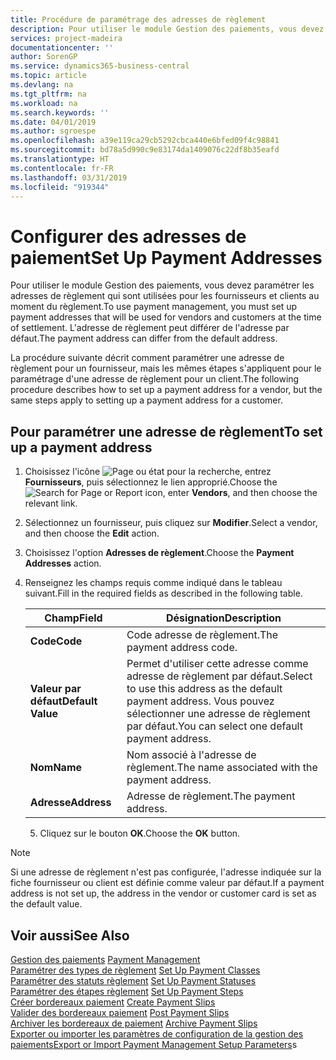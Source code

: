 ```yaml
---
title: Procédure de paramétrage des adresses de règlement
description: Pour utiliser le module Gestion des paiements, vous devez paramétrer les adresses de règlement qui sont utilisées pour les fournisseurs et clients au moment du règlement. L'adresse de règlement peut différer de l'adresse par défaut.
services: project-madeira
documentationcenter: ''
author: SorenGP
ms.service: dynamics365-business-central
ms.topic: article
ms.devlang: na
ms.tgt_pltfrm: na
ms.workload: na
ms.search.keywords: ''
ms.date: 04/01/2019
ms.author: sgroespe
ms.openlocfilehash: a39e119ca29cb5292cbca440e6bfed09f4c98841
ms.sourcegitcommit: bd78a5d990c9e83174da1409076c22df8b35eafd
ms.translationtype: HT
ms.contentlocale: fr-FR
ms.lasthandoff: 03/31/2019
ms.locfileid: "919344"
---
```

# <a name="set-up-payment-addresses"></a><span data-ttu-id="00697-104">Configurer des adresses de paiement</span><span class="sxs-lookup"><span data-stu-id="00697-104">Set Up Payment Addresses</span></span>
<span data-ttu-id="00697-105">Pour utiliser le module Gestion des paiements, vous devez paramétrer les adresses de règlement qui sont utilisées pour les fournisseurs et clients au moment du règlement.</span><span class="sxs-lookup"><span data-stu-id="00697-105">To use payment management, you must set up payment addresses that will be used for vendors and customers at the time of settlement.</span></span> <span data-ttu-id="00697-106">L'adresse de règlement peut différer de l'adresse par défaut.</span><span class="sxs-lookup"><span data-stu-id="00697-106">The payment address can differ from the default address.</span></span>  

<span data-ttu-id="00697-107">La procédure suivante décrit comment paramétrer une adresse de règlement pour un fournisseur, mais les mêmes étapes s'appliquent pour le paramétrage d'une adresse de règlement pour un client.</span><span class="sxs-lookup"><span data-stu-id="00697-107">The following procedure describes how to set up a payment address for a vendor, but the same steps apply to setting up a payment address for a customer.</span></span>  

## <a name="to-set-up-a-payment-address"></a><span data-ttu-id="00697-108">Pour paramétrer une adresse de règlement</span><span class="sxs-lookup"><span data-stu-id="00697-108">To set up a payment address</span></span>  

1.  <span data-ttu-id="00697-109">Choisissez l'icône ![Page ou état pour la recherche](../../media/ui-search/search_small.png "Page ou état pour la recherche"), entrez **Fournisseurs**, puis sélectionnez le lien approprié.</span><span class="sxs-lookup"><span data-stu-id="00697-109">Choose the ![Search for Page or Report](../../media/ui-search/search_small.png "Search for Page or Report icon") icon, enter **Vendors**, and then choose the relevant link.</span></span>  
2.  <span data-ttu-id="00697-110">Sélectionnez un fournisseur, puis cliquez sur **Modifier**.</span><span class="sxs-lookup"><span data-stu-id="00697-110">Select a vendor, and then choose the **Edit** action.</span></span>  
3.  <span data-ttu-id="00697-111">Choisissez l'option **Adresses de règlement**.</span><span class="sxs-lookup"><span data-stu-id="00697-111">Choose the **Payment Addresses** action.</span></span>  
4.  <span data-ttu-id="00697-112">Renseignez les champs requis comme indiqué dans le tableau suivant.</span><span class="sxs-lookup"><span data-stu-id="00697-112">Fill in the required fields as described in the following table.</span></span>  

    |<span data-ttu-id="00697-113">Champ</span><span class="sxs-lookup"><span data-stu-id="00697-113">Field</span></span>|<span data-ttu-id="00697-114">Désignation</span><span class="sxs-lookup"><span data-stu-id="00697-114">Description</span></span>|  
    |---------------------------------|---------------------------------------|  
    |<span data-ttu-id="00697-115">**Code**</span><span class="sxs-lookup"><span data-stu-id="00697-115">**Code**</span></span>|<span data-ttu-id="00697-116">Code adresse de règlement.</span><span class="sxs-lookup"><span data-stu-id="00697-116">The payment address code.</span></span>|  
    |<span data-ttu-id="00697-117">**Valeur par défaut**</span><span class="sxs-lookup"><span data-stu-id="00697-117">**Default Value**</span></span>|<span data-ttu-id="00697-118">Permet d'utiliser cette adresse comme adresse de règlement par défaut.</span><span class="sxs-lookup"><span data-stu-id="00697-118">Select to use this address as the default payment address.</span></span> <span data-ttu-id="00697-119">Vous pouvez sélectionner une adresse de règlement par défaut.</span><span class="sxs-lookup"><span data-stu-id="00697-119">You can select one default payment address.</span></span>|  
    |<span data-ttu-id="00697-120">**Nom**</span><span class="sxs-lookup"><span data-stu-id="00697-120">**Name**</span></span>|<span data-ttu-id="00697-121">Nom associé à l'adresse de règlement.</span><span class="sxs-lookup"><span data-stu-id="00697-121">The name associated with the payment address.</span></span>|  
    |<span data-ttu-id="00697-122">**Adresse**</span><span class="sxs-lookup"><span data-stu-id="00697-122">**Address**</span></span>|<span data-ttu-id="00697-123">Adresse de règlement.</span><span class="sxs-lookup"><span data-stu-id="00697-123">The payment address.</span></span>|  

    5.  <span data-ttu-id="00697-124">Cliquez sur le bouton **OK**.</span><span class="sxs-lookup"><span data-stu-id="00697-124">Choose the **OK** button.</span></span>  

> [!NOTE]  
>  <span data-ttu-id="00697-125">Si une adresse de règlement n'est pas configurée, l'adresse indiquée sur la fiche fournisseur ou client est définie comme valeur par défaut.</span><span class="sxs-lookup"><span data-stu-id="00697-125">If a payment address is not set up, the address in the vendor or customer card is set as the default value.</span></span>  

## <a name="see-also"></a><span data-ttu-id="00697-126">Voir aussi</span><span class="sxs-lookup"><span data-stu-id="00697-126">See Also</span></span>  
 <span data-ttu-id="00697-127">[Gestion des paiements](payment-management.md) </span><span class="sxs-lookup"><span data-stu-id="00697-127">[Payment Management](payment-management.md) </span></span>  
 <span data-ttu-id="00697-128">[Paramétrer des types de règlement](how-to-set-up-payment-classes.md) </span><span class="sxs-lookup"><span data-stu-id="00697-128">[Set Up Payment Classes](how-to-set-up-payment-classes.md) </span></span>  
 <span data-ttu-id="00697-129">[Paramétrer des statuts règlement](how-to-set-up-payment-statuses.md) </span><span class="sxs-lookup"><span data-stu-id="00697-129">[Set Up Payment Statuses](how-to-set-up-payment-statuses.md) </span></span>  
 <span data-ttu-id="00697-130">[Paramétrer des étapes règlement](how-to-set-up-payment-steps.md) </span><span class="sxs-lookup"><span data-stu-id="00697-130">[Set Up Payment Steps](how-to-set-up-payment-steps.md) </span></span>  
 <span data-ttu-id="00697-131">[Créer bordereaux paiement](how-to-create-payment-slips.md) </span><span class="sxs-lookup"><span data-stu-id="00697-131">[Create Payment Slips](how-to-create-payment-slips.md) </span></span>  
 <span data-ttu-id="00697-132">[Valider des bordereaux paiement](how-to-post-payment-slips.md) </span><span class="sxs-lookup"><span data-stu-id="00697-132">[Post Payment Slips](how-to-post-payment-slips.md) </span></span>  
 <span data-ttu-id="00697-133">[Archiver les bordereaux de paiement](how-to-archive-payment-slips.md) </span><span class="sxs-lookup"><span data-stu-id="00697-133">[Archive Payment Slips](how-to-archive-payment-slips.md) </span></span>  
 <span data-ttu-id="00697-134">[Exporter ou importer les paramètres de configuration de la gestion des paiements](how-to-export-or-import-payment-management-setup-parameters.md)</span><span class="sxs-lookup"><span data-stu-id="00697-134">[Export or Import Payment Management Setup Parameters](how-to-export-or-import-payment-management-setup-parameters.md)s</span></span>
